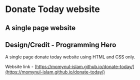 # Donate Today website

## A single page website

## Design/Credit - Programming Hero

A single page donate today website using HTML and CSS only.

Website link - [https://momynul-islam.github.io/donate-today/](https://momynul-islam.github.io/donate-today/)

